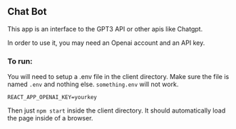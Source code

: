## Chat Bot

This app is an interface to the GPT3 API or other apis like Chatgpt. 

In order to use it, you may need an Openai account and an API key.


### To run:

You will need to setup a .env file in the client directory. Make sure the file is named `.env` and nothing else.
`something.env` will not work.

```
REACT_APP_OPENAI_KEY=yourkey
```

Then just `npm start` inside the client directory. It should automatically load the page inside of a browser.
